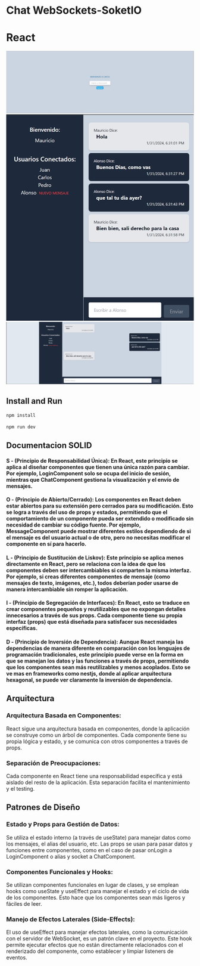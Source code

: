 # Chat WebSockets-SoketIO
# React

![Login](1.jpg)
![Chat Movil](3.jpg)
![Chat General](2.jpg)
## Install and Run

```bash
npm install
```


```bash
npm run dev
```

## Documentacion  SOLID

#### S - (Principio de Responsabilidad Única): En React, este principio se aplica al diseñar componentes que tienen una única razón para cambiar. Por ejemplo, LoginComponent solo se ocupa del inicio de sesión, mientras que ChatComponent gestiona la visualización y el envío de mensajes.
#### O - (Principio de Abierto/Cerrado): Los componentes en React deben estar abiertos para su extensión pero cerrados para su modificación. Esto se logra a través del uso de props y estados, permitiendo que el comportamiento de un componente pueda ser extendido o modificado sin necesidad de cambiar su código fuente. Por ejemplo, MessageComponent puede mostrar diferentes estilos dependiendo de si el mensaje es del usuario actual o de otro, pero no necesitas modificar el componente en sí para hacerlo.
#### L - (Principio de Sustitución de Liskov): Este principio se aplica menos directamente en React, pero se relaciona con la idea de que los componentes deben ser intercambiables si comparten la misma interfaz. Por ejemplo, si creas diferentes componentes de mensaje (como mensajes de texto, imágenes, etc.), todos deberían poder usarse de manera intercambiable sin romper la aplicación.
#### I - (Principio de Segregación de Interfaces): En React, esto se traduce en crear componentes pequeños y reutilizables que no expongan detalles innecesarios a través de sus props. Cada componente tiene su propia interfaz (props) que está diseñada para satisfacer sus necesidades específicas.
#### D - (Principio de Inversión de Dependencia): Aunque React maneja las dependencias de manera diferente en comparación con los lenguajes de programación tradicionales, este principio puede verse en la forma en que se manejan los datos y las funciones a través de props, permitiendo que los componentes sean más reutilizables y menos acoplados. Esto se ve mas en frameworks como nestjs, donde al aplicar arquitectura hexagonal, se puede ver claramente la inversión de dependencia.

## Arquitectura

### Arquitectura Basada en Componentes:

React sigue una arquitectura basada en componentes, donde la aplicación se construye como un árbol de componentes. Cada componente tiene su propia lógica y estado, y se comunica con otros componentes a través de props.

### Separación de Preocupaciones:

Cada componente en React tiene una responsabilidad específica y está aislado del resto de la aplicación. Esta separación facilita el mantenimiento y el testing.

## Patrones de Diseño

### Estado y Props para Gestión de Datos:

Se utiliza el estado interno (a través de useState) para manejar datos como los mensajes, el alias del usuario, etc. Las props se usan para pasar datos y funciones entre componentes, como en el caso de pasar onLogin a LoginComponent o alias y socket a ChatComponent.

### Componentes Funcionales y Hooks:

Se utilizan componentes funcionales en lugar de clases, y se emplean hooks como useState y useEffect para manejar el estado y el ciclo de vida de los componentes. Esto hace que los componentes sean más ligeros y fáciles de leer.

### Manejo de Efectos Laterales (Side-Effects):

El uso de useEffect para manejar efectos laterales, como la comunicación con el servidor de WebSocket, es un patrón clave en el proyecto. Este hook permite ejecutar efectos que no están directamente relacionados con el renderizado del componente, como establecer y limpiar listeners de eventos.